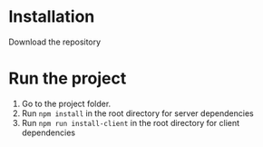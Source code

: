 # Installation

Download the repository

# Run the project

1. Go to the project folder.
1. Run  `npm install`  in the root directory for server dependencies
1. Run `npm run install-client` in the root directory for client dependencies
